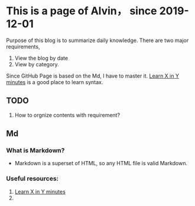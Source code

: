 # This is a page of Alvin， since 2019-12-01

Purpose of this blog is to summarize daily knowledge.
There are two major requirements,
1. View the blog by date
2. View by category.

Since GitHub Page is based on the Md, I have to master it.
[Learn X in Y minutes](https://learnxinyminutes.com) is a good place to learn syntax.

## TODO
1. How to orgnize contents with requirement?

## Md
### What is Markdown?
* Markdown is a superset of HTML, so any HTML file is valid Markdown.


### Useful resources:
1. [Learn X in Y minutes](https://learnxinyminutes.com/docs/markdown)
2.
